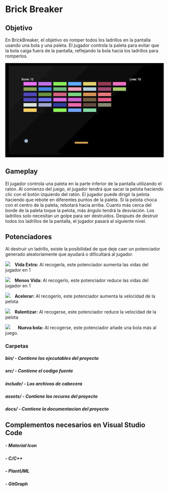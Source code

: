 # Brick Breaker

## Objetivo

En BrickBreaker, el objetivo es romper todos los ladrillos en la pantalla usando una bola y una paleta. El jugador controla la paleta para evitar que la bola caiga fuera de la pantalla, reflejando la bola hacia los ladrillos para romperlos.


![Gameplay GIF](assets/imagenes/brick_breaker.gif)

## Gameplay

El jugador controla una paleta en la parte inferior de la pantalla utilizando el ratón. Al comienzo del juego, el jugador tendrá que sacar la pelota haciendo clic con el botón izquierdo del ratón. El jugador puede dirigir la pelota haciendo que rebote en diferentes puntos de la paleta. Si la pelota choca con el centro de la paleta, rebotará hacia arriba. Cuanto más cerca del borde de la paleta toque la pelota, más ángulo tendrá la desviación. Los ladrillos solo necesitan un golpe para ser destruidos. Después de destruir todos los ladrillos de la pantalla, el jugador pasará al siguiente nivel.

## Potenciadores

Al destruir un ladrillo, existe la posibilidad de que deje caer un potenciador generado aleatoriamente que ayudará o dificultará al jugador.

<img style="padding-right: 10px" src="assets/screenshots/extra-life.png"></image> **Vida Extra:** Al recogerla, este potenciador aumenta las vidas del jugador en 1

<img style="padding-right: 10px" src="assets/screenshots/lose-life.png"></image> **Menos Vida:** Al recogerlo, este potenciador reduce las vidas del jugador en 1

<img style="padding-right: 10px" src="assets/screenshots/speed-up.png"></image>  **Acelerar:** Al recogerlo, este potenciador aumenta la velocidad de la pelota

<img style="padding-right: 10px" src="assets/screenshots/slow-down.png"></image>  **Ralentizar:**  Al recogerse, este potenciador reduce la velocidad de la pelota

<img style="padding-right: 20px" src="assets/screenshots/new-ball.png"></image>  **Nueva bola:** Al recogerse, este potenciador añade una bola más al juego.


### Carpetas

##### bin/ - Contiene los ejecutables del proyecto
##### src/ - Contiene el codigo fuente
##### include/ - Los archivos de cabecera 
##### assets/ - Contiene los recuros del proyecto
##### docs/ - Contiene la documentacion del proyecto

## Complementos necesarios en Visual Studio Code

##### - Material Icon
##### - C/C++
##### - PlantUML
##### - GitGraph
